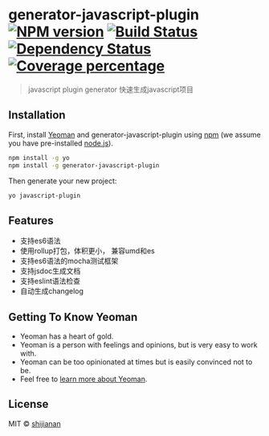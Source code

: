 # generator-javascript-plugin [![NPM version][npm-image]][npm-url] [![Build Status][travis-image]][travis-url] [![Dependency Status][daviddm-image]][daviddm-url] [![Coverage percentage][coveralls-image]][coveralls-url]
> javascript plugin generator 快速生成javascript项目

## Installation

First, install [Yeoman](http://yeoman.io) and generator-javascript-plugin using [npm](https://www.npmjs.com/) (we assume you have pre-installed [node.js](https://nodejs.org/)).

```bash
npm install -g yo
npm install -g generator-javascript-plugin
```

Then generate your new project:

```bash
yo javascript-plugin
```
## Features

- 支持es6语法
- 使用rollup打包，体积更小， 兼容umd和es
- 支持es6语法的mocha测试框架
- 支持jsdoc生成文档
- 支持eslint语法检查
- 自动生成changelog

## Getting To Know Yeoman

 * Yeoman has a heart of gold.
 * Yeoman is a person with feelings and opinions, but is very easy to work with.
 * Yeoman can be too opinionated at times but is easily convinced not to be.
 * Feel free to [learn more about Yeoman](http://yeoman.io/).

## License

MIT © [shijianan](https://github.com/greenfavo)


[npm-image]: https://badge.fury.io/js/generator-javascript-plugin.svg
[npm-url]: https://npmjs.org/package/generator-javascript-plugin
[travis-image]: https://travis-ci.org/greenfavo/generator-javascript-plugin.svg?branch=master
[travis-url]: https://travis-ci.org/greenfavo/generator-javascript-plugin
[daviddm-image]: https://david-dm.org/greenfavo/generator-javascript-plugin.svg?theme=shields.io
[daviddm-url]: https://david-dm.org/greenfavo/generator-javascript-plugin
[coveralls-image]: https://coveralls.io/repos/greenfavo/generator-javascript-plugin/badge.svg
[coveralls-url]: https://coveralls.io/r/greenfavo/generator-javascript-plugin
